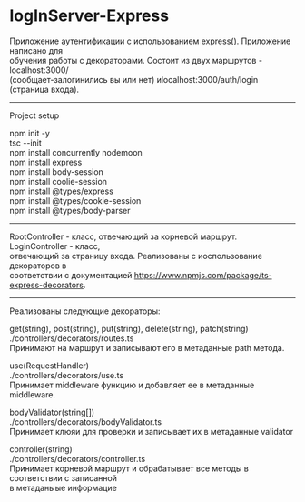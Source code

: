 # logInServer-Express

  Приложение аутентификации с использованием express(). Приложение написано для  
обучения работы с декораторами. Состоит из двух маршрутов - localhost:3000/    
(сообщает-залогинились вы или нет) иlocalhost:3000/auth/login (страница входа).  

--------------------------------------------------------------------------------

Project setup  

npm init -y  
tsc --init  
npm install concurrently nodemoon  
npm install express  
npm install body-session  
npm install coolie-session  
npm install @types/express  
npm install @types/cookie-session  
npm install @types/body-parser  
  
--------------------------------------------------------------------------------

RootController - класс, отвечающий за корневой маршрут. LoginController - класс,   
отвечающий за страницу входа. Реализованы с иоспользование декораторов в   
соответствии с документацией https://www.npmjs.com/package/ts-express-decorators.   

--------------------------------------------------------------------------------
Реализованы следующие декораторы:    

get(string), post(string), put(string), delete(string), patch(string)                             
./controllers/decorators/routes.ts                                  
Принимают на маршрут и записывают его в метаданные path метода.  

use(RequestHandler)    
./controllers/decorators/use.ts   
Принимает middleware функцию и добавляет ее в метаданные middleware.  

bodyValidator(string[])  
./controllers/decorators/bodyValidator.ts  
Принимает клюяи для проверки и записывает их в метаданные validator  

controller(string)   
./controllers/decorators/controller.ts  
Принимает корневой маршрут и обрабатывает все методы в соответствии с записанной    
в метаданыые информацие  


